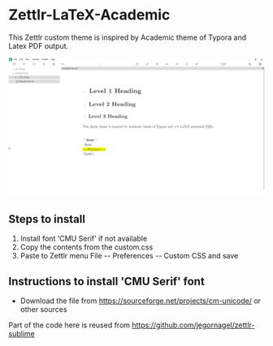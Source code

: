 # Zettlr-LaTeX-Academic

This Zettlr custom theme is inspired by Academic theme of Typora and Latex PDF output. 

![](image.png)

## Steps to install
1. Install font 'CMU Serif' if not available
2. Copy the contents from the custom.css
3. Paste to Zettlr menu File -- Preferences -- Custom CSS and save 

## Instructions to install 'CMU Serif' font
- Download the file from https://sourceforge.net/projects/cm-unicode/ or other sources

Part of the code here is reused from https://github.com/jegornagel/zettlr-sublime

